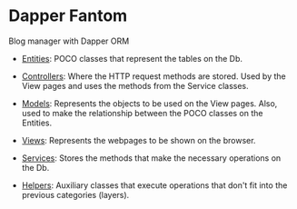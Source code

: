 # Dapper Fantom

Blog manager with Dapper ORM

- [Entities](Entities):
POCO classes that represent the tables on the Db.

- [Controllers](Controllers):
Where the HTTP request methods are stored. Used by the View pages and uses the methods from the Service classes.

- [Models](Models):
Represents the objects to be used on the View pages. Also, used to make the relationship between the POCO classes on the Entities.

- [Views](Views):
Represents the webpages to be shown on the browser.

- [Services](Services):
Stores the methods that make the necessary operations on the Db.

- [Helpers](Helpers):
  Auxiliary classes that execute operations that don't fit into the previous categories (layers).
